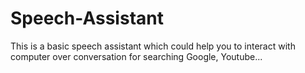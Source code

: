 # Speech-Assistant
This is a basic speech assistant which could help you to interact with computer over conversation for searching Google, Youtube...
